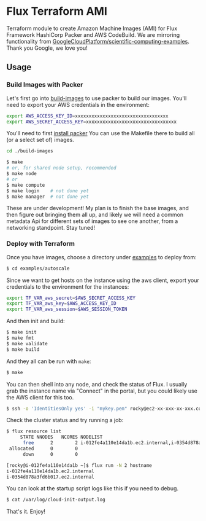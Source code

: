 # Flux Terraform AMI

Terraform module to create Amazon Machine Images (AMI) for Flux Framework HashiCorp Packer and AWS CodeBuild.
We are mirroring functionality from [GoogleCloudPlatform/scientific-computing-examples](https://github.com/GoogleCloudPlatform/scientific-computing-examples/tree/openmpi/fluxfw-gcp). Thank you Google, we love you!

## Usage

### Build Images with Packer

Let's first go into [build-images](build-images) to use packer to build our images.
You'll need to export your AWS credentials in the environment:

```bash
export AWS_ACCESS_KEY_ID=xxxxxxxxxxxxxxxxxxxxxxxxxxxxxxxxxx
export AWS_SECRET_ACCESS_KEY=xxxxxxxxxxxxxxxxxxxxxxxxxxxxxxxxx
```

You'll need to first [install packer](https://developer.hashicorp.com/packer/downloads)
You can use the Makefile there to build all (or a select set of) images.

```bash
cd ./build-images
```
```bash
$ make
# or, for shared node setup, recommended
$ make node
# or
$ make compute
$ make login    # not done yet
$ make manager  # not done yet
```
These are under development! My plan is to finish the base images, and then
figure out bringing them all up, and likely we will need a common metadata Api
for different sets of images to see one another, from a networking standpoint.
Stay tuned!

### Deploy with Terraform

Once you have images, choose a directory under [examples](examples) to deploy from:

```bash
$ cd examples/autoscale
```

Since we want to get hosts on the instance using the aws client, export your credentials to the environment
for the instances:

```bash
export TF_VAR_aws_secret=$AWS_SECRET_ACCESS_KEY 
export TF_VAR_aws_key=$AWS_ACCESS_KEY_ID 
export TF_VAR_aws_session=$AWS_SESSION_TOKEN 
```

And then init and build:

```bash
$ make init
$ make fmt
$ make validate
$ make build
```

And they all can be run with `make`:

```bash
$ make
```

You can then shell into any node, and check the status of Flux. I usually grab the instance
name via "Connect" in the portal, but you could likely use the AWS client for this too.

```bash
$ ssh -o 'IdentitiesOnly yes' -i "mykey.pem" rocky@ec2-xx-xxx-xx-xxx.compute-1.amazonaws.com
```

Check the cluster status and try running a job:

```bash
$ flux resource list
     STATE NNODES   NCORES NODELIST
      free      2        2 i-012fe4a110e14da1b.ec2.internal,i-0354d878a3fd6b017.ec2.internal
 allocated      0        0 
      down      0        0 
```
```bash
[rocky@i-012fe4a110e14da1b ~]$ flux run -N 2 hostname
i-012fe4a110e14da1b.ec2.internal
i-0354d878a3fd6b017.ec2.internal
```

You can look at the startup script logs like this if you need to debug.
```bash
$ cat /var/log/cloud-init-output.log
```

That's it. Enjoy!
